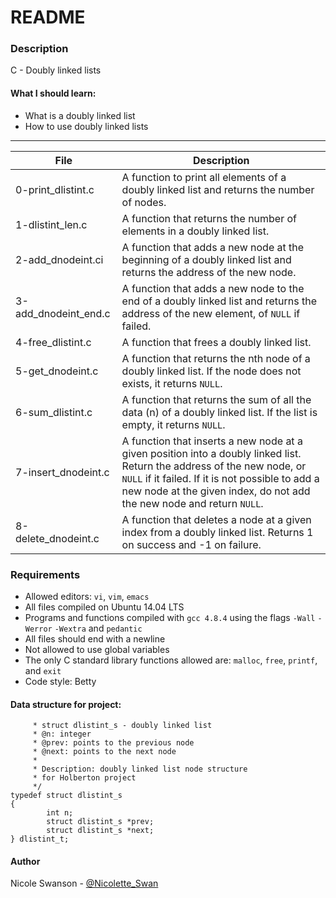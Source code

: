 # README

### Description
C - Doubly linked lists
#### What I should learn:
- What is a doubly linked list
- How to use doubly linked lists

---
File | Description
-----|-----
0-print\_dlistint.c | A function to print all elements of a doubly linked list and returns the number of nodes.
1-dlistint\_len.c | A function that returns the number of elements in a doubly linked list.
2-add\_dnodeint.ci | A function that adds a new node at the beginning of a doubly linked list and returns the address of the new node.
3-add\_dnodeint\_end.c | A function that adds a new node to the end of a doubly linked list and returns the address of the new element, of `NULL` if failed.
4-free\_dlistint.c | A function that frees a doubly linked list.
5-get\_dnodeint.c | A function that returns the nth node of a doubly linked list. If the node does not exists, it returns `NULL`.
6-sum\_dlistint.c | A function that returns the sum of all the data (n) of a doubly linked list. If the list is empty, it returns `NULL`.
7-insert\_dnodeint.c | A function that inserts a new node at a given position into a doubly linked list. Return the address of the new node, or `NULL` if it failed. If it is not possible to add a new node at the given index, do not add the new node and return `NULL`.
8-delete\_dnodeint.c | A function that deletes a node at a given index from a doubly linked list. Returns 1 on success and -1 on failure.

### Requirements
- Allowed editors: `vi`, `vim`, `emacs`
- All files compiled on Ubuntu 14.04 LTS
- Programs and functions compiled with `gcc 4.8.4` using the flags `-Wall` `-Werror` `-Wextra` and `pedantic`
- All files should end with a newline
- Not allowed to use global variables
- The only C standard library functions allowed are: `malloc`, `free`, `printf`, and `exit`
- Code style: Betty

#### Data structure for project:
```/**
     * struct dlistint_s - doubly linked list
     * @n: integer
     * @prev: points to the previous node
     * @next: points to the next node
     *
     * Description: doubly linked list node structure
     * for Holberton project
     */
typedef struct dlistint_s
{
        int n;
        struct dlistint_s *prev;
        struct dlistint_s *next;
} dlistint_t;
```

#### Author
Nicole Swanson - [@Nicolette_Swan](https://twitter.com/Nicolette_Swan)

